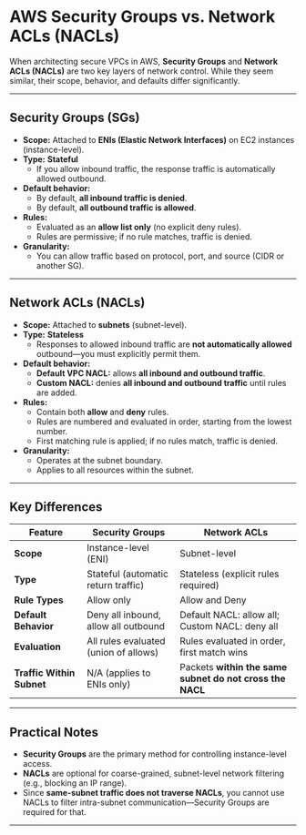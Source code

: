 # AWS Security Groups vs. Network ACLs (NACLs)

When architecting secure VPCs in AWS, **Security Groups** and **Network ACLs (NACLs)** are two key layers of network control. While they seem similar, their scope, behavior, and defaults differ significantly.

---

## Security Groups (SGs)

- **Scope:** Attached to **ENIs (Elastic Network Interfaces)** on EC2 instances (instance-level).
- **Type:** **Stateful**  
  - If you allow inbound traffic, the response traffic is automatically allowed outbound.
- **Default behavior:**
  - By default, **all inbound traffic is denied**.
  - By default, **all outbound traffic is allowed**.
- **Rules:**  
  - Evaluated as an **allow list only** (no explicit deny rules).
  - Rules are permissive; if no rule matches, traffic is denied.
- **Granularity:**  
  - You can allow traffic based on protocol, port, and source (CIDR or another SG).

---

## Network ACLs (NACLs)

- **Scope:** Attached to **subnets** (subnet-level).
- **Type:** **Stateless**  
  - Responses to allowed inbound traffic are **not automatically allowed** outbound—you must explicitly permit them.
- **Default behavior:**
  - **Default VPC NACL:** allows **all inbound and outbound traffic**.
  - **Custom NACL:** denies **all inbound and outbound traffic** until rules are added.
- **Rules:**  
  - Contain both **allow** and **deny** rules.
  - Rules are numbered and evaluated in order, starting from the lowest number.
  - First matching rule is applied; if no rules match, traffic is denied.
- **Granularity:**  
  - Operates at the subnet boundary.
  - Applies to all resources within the subnet.

---

## Key Differences

| Feature                     | Security Groups                          | Network ACLs                          |
|------------------------------|------------------------------------------|---------------------------------------|
| **Scope**                   | Instance-level (ENI)                     | Subnet-level                          |
| **Type**                    | Stateful (automatic return traffic)      | Stateless (explicit rules required)   |
| **Rule Types**              | Allow only                               | Allow and Deny                        |
| **Default Behavior**        | Deny all inbound, allow all outbound      | Default NACL: allow all; Custom NACL: deny all |
| **Evaluation**              | All rules evaluated (union of allows)    | Rules evaluated in order, first match wins |
| **Traffic Within Subnet**   | N/A (applies to ENIs only)               | Packets **within the same subnet do not cross the NACL** |

---

## Practical Notes

- **Security Groups** are the primary method for controlling instance-level access.  
- **NACLs** are optional for coarse-grained, subnet-level network filtering (e.g., blocking an IP range).  
- Since **same-subnet traffic does not traverse NACLs**, you cannot use NACLs to filter intra-subnet communication—Security Groups are required for that.  

---
